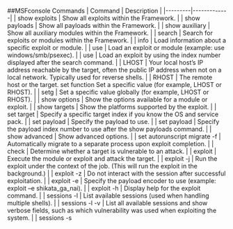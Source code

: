 ##MSFconsole Commands
| Command | Description |
|---------|-------------|
| show exploits | Show all exploits within the Framework. |
| show payloads | Show all payloads within the Framework. |
| show auxiliary | Show all auxiliary modules within the Framework. |
| search <name> | Search for exploits or modules within the Framework. |
| info | Load information about a specific exploit or module. |
| use <name> | Load an exploit or module (example: use windows/smb/psexec). |
| use <number> | Load an exploit by using the index number displayed after the search command. |
| LHOST | Your local host’s IP address reachable by the target, often the public IP address when not on a local network. Typically used for reverse shells. |
| RHOST | The remote host or the target. set function Set a specific value (for example, LHOST or RHOST). |
| setg <function> | Set a specific value globally (for example, LHOST or RHOST). |
| show options | Show the options available for a module or exploit. |
| show targets | Show the platforms supported by the exploit. |
| set target <number> | Specify a specific target index if you know the OS and service pack. |
| set payload <payload> | Specify the payload to use. |
| set payload <number> | Specify the payload index number to use after the show payloads command. |
| show advanced | Show advanced options. |
| set autorunscript migrate -f | Automatically migrate to a separate process upon exploit completion. |
| check | Determine whether a target is vulnerable to an attack. |
| exploit | Execute the module or exploit and attack the target. |
| exploit -j | Run the exploit under the context of the job. (This will run the exploit in the background.) |
| exploit -z | Do not interact with the session after successful exploitation. |
| exploit -e <encoder> | Specify the payload encoder to use (example: exploit –e shikata_ga_nai). |
| exploit -h | Display help for the exploit command. |
| sessions -l | List available sessions (used when handling multiple shells). |
| sessions -l -v | List all available sessions and show verbose fields, such as which vulnerability was used when exploiting the system. |
| sessions -s <script> | Run a specific Meterpreter script on all Meterpreter live sessions. |
| sessions -K | Kill all live sessions. |
| sessions -c <cmd> | Execute a command on all live Meterpreter sessions. |
| sessions -u <sessionID> | Upgrade a normal Win32 shell to a Meterpreter console. |
| db_create <name> | Create a database to use with database-driven attacks (example: db_create autopwn). |
| db_connect <name> | Create and connect to a database for driven attacks (example: db_connect autopwn). |
| db_nmap | Use Nmap and place results in a database. (Normal Nmap syntax is supported, such as –sT –v –P0.) |
| db_destroy | Delete the current database. |
| db_destroy <user:password@host:port/database> | Delete database using advanced options. |

##Meterpreter Commands
| Command | Description |
|---------|-------------|
| help | Open Meterpreter usage help. |
| run <scriptname> | Run Meterpreter-based scripts; for a full list check the scripts/meterpreter directory. |
| sysinfo | Show the system information on the compromised target. |
| ls | List the files and folders on the target. |
| use priv | Load the privilege extension for extended Meterpreter libraries. |
| ps | Show all running processes and which accounts are associated with each process. |
| migrate <proc. id> | Migrate to the specific process ID (PID is the target process ID gained from the ps command). |
| use incognito | Load incognito functions. (Used for token stealing and impersonation on a target machine.) |
| list_tokens -u | List available tokens on the target by user. |
| list_tokens -g | List available tokens on the target by group. |
| impersonate_token <DOMAIN_NAMEUSERNAME> | Impersonate a token available on the target. |
| steal_token <proc. id> | Steal the tokens available for a given process and impersonate that token. |
| drop_token | Stop impersonating the current token. |
| getsystem | Attempt to elevate permissions to SYSTEM-level access through multiple attack vectors. |
| shell | Drop into an interactive shell with all available tokens. |
| execute -f <cmd.exe> -i | Execute cmd.exe and interact with it. |
| execute -f <cmd.exe> -i -t | Execute cmd.exe with all available tokens. |
| execute -f <cmd.exe> -i -H -t | Execute cmd.exe with all available tokens and make it a hidden process. |
| rev2self | Revert back to the original user you used to compromise the target. |
| reg <command> | Interact, create, delete, query, set, and much more in the target’s registry. |
| setdesktop <number> | Switch to a different screen based on who is logged in. |
| screenshot | Take a screenshot of the target’s screen. |
| upload <filename> | Upload a file to the target. |
| download <filename> | Download a file from the target. |
| keyscan_start | Start sniffing keystrokes on the remote target. |
| keyscan_dump | Dump the remote keys captured on the target. |
| keyscan_stop | Stop sniffing keystrokes on the remote target. |
| getprivs | Get as many privileges as possible on the target. |
| uictl enable <keyboard/mouse> | Take control of the keyboard and/or mouse. |
| background | Run your current Meterpreter shell in the background. |
| hashdump | Dump all hashes on the target. use sniffer Load the sniffer module. |
| sniffer_interfaces | List the available interfaces on the target. |
| sniffer_dump <interfaceID> pcapname | Start sniffing on the remote target. |
|
##MSFconsole Commands
| Command | Description |
|---------|-------------|
| show exploits | Show all exploits within the Framework. |
| show payloads | Show all payloads within the Framework. |
| show auxiliary | Show all auxiliary modules within the Framework. |
| search <name> | Search for exploits or modules within the Framework. |
| info | Load information about a specific exploit or module. |
| use <name> | Load an exploit or module (example: use windows/smb/psexec). |
| use <number> | Load an exploit by using the index number displayed after the search command. |
| LHOST | Your local host’s IP address reachable by the target, often the public IP address when not on a local network. Typically used for reverse shells. |
| RHOST | The remote host or the target. set function Set a specific value (for example, LHOST or RHOST). |
| setg <function> | Set a specific value globally (for example, LHOST or RHOST). |
| show options | Show the options available for a module or exploit. |
| show targets | Show the platforms supported by the exploit. |
| set target <number> | Specify a specific target index if you know the OS and service pack. |
| set payload <payload> | Specify the payload to use. |
| set payload <number> | Specify the payload index number to use after the show payloads command. |
| show advanced | Show advanced options. |
| set autorunscript migrate -f | Automatically migrate to a separate process upon exploit completion. |
| check | Determine whether a target is vulnerable to an attack. |
| exploit | Execute the module or exploit and attack the target. |
| exploit -j | Run the exploit under the context of the job. (This will run the exploit in the background.) |
| exploit -z | Do not interact with the session after successful exploitation. |
| exploit -e <encoder> | Specify the payload encoder to use (example: exploit –e shikata_ga_nai). |
| exploit -h | Display help for the exploit command. |
| sessions -l | List available sessions (used when handling multiple shells). |
| sessions -l -v | List all available sessions and show verbose fields, such as which vulnerability was used when exploiting the system. |
| sessions -s <script> | Run a specific Meterpreter script on all Meterpreter live sessions. |
| sessions -K | Kill all live sessions. |
| sessions -c <cmd> | Execute a command on all live Meterpreter sessions. |
| sessions -u <sessionID> | Upgrade a normal Win32 shell to a Meterpreter console. |
| db_create <name> | Create a database to use with database-driven attacks (example: db_create autopwn). |
| db_connect <name> | Create and connect to a database for driven attacks (example: db_connect autopwn). |
| db_nmap | Use Nmap and place results in a database. (Normal Nmap syntax is supported, such as –sT –v –P0.) |
| db_destroy | Delete the current database. |
| db_destroy <user:password@host:port/database> | Delete database using advanced options. |
| help | Open Meterpreter usage help. |
| run <scriptname> | Run Meterpreter-based scripts; for a full list check the scripts/meterpreter directory. |
| sysinfo | Show the system information on the compromised target. |
| ls | List the files and folders on the target. |
| use priv | Load the privilege extension for extended Meterpreter libraries. |
| ps | Show all running processes and which accounts are associated with each process. |
| migrate <proc. id> | Migrate to the specific process ID (PID is the target process ID gained from the ps command). |
| use incognito | Load incognito functions. (Used for token stealing and impersonation on a target machine.) |
| list_tokens -u | List available tokens on the target by user. |
| list_tokens -g | List available tokens on the target by group. |
| impersonate_token <DOMAIN_NAMEUSERNAME> | Impersonate a token available on the target. |
| steal_token <proc. id> | Steal the tokens available for a given process and impersonate that token. |
| drop_token | Stop impersonating the current token. |
| getsystem | Attempt to elevate permissions to SYSTEM-level access through multiple attack vectors. |
| shell | Drop into an interactive shell with all available tokens. |
| execute -f <cmd.exe> -i | Execute cmd.exe and interact with it. |
| execute -f <cmd.exe> -i -t | Execute cmd.exe with all available tokens. |
| execute -f <cmd.exe> -i -H -t | Execute cmd.exe with all available tokens and make it a hidden process. |
| rev2self | Revert back to the original user you used to compromise the target. |
| reg <command> | Interact, create, delete, query, set, and much more in the target’s registry. |
| setdesktop <number> | Switch to a different screen based on who is logged in. |
| screenshot | Take a screenshot of the target’s screen. |
| upload <filename> | Upload a file to the target. |
| download <filename> | Download a file from the target. |
| keyscan_start | Start sniffing keystrokes on the remote target. |
| keyscan_dump | Dump the remote keys captured on the target. |
| keyscan_stop | Stop sniffing keystrokes on the remote target. |
| getprivs | Get as many privileges as possible on the target. |
| uictl enable <keyboard/mouse> | Take control of the keyboard and/or mouse. |
| background | Run your current Meterpreter shell in the background. |
| hashdump | Dump all hashes on the target. use sniffer Load the sniffer module. |
| sniffer_interfaces | List the available interfaces on the target. |
| sniffer_dump <interfaceID> pcapname | Start sniffing on the remote target. |
|
